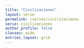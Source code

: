 ```yaml
---
title: "Civilizaciones"
layout: serie
permalink: /series/civilizaciones
serie: civilizaciones
author_profile: false
classes: wide
entries_layout: grid
---
```



